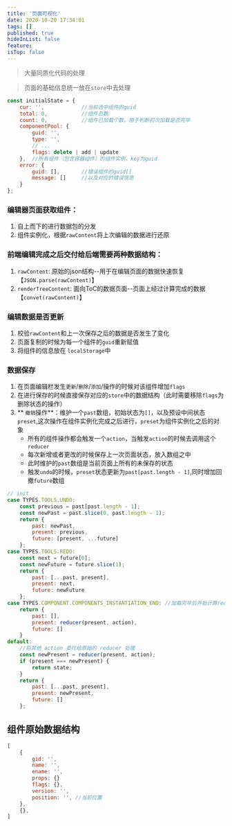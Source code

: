 ```yaml
---
title: '页面可视化'
date: 2020-10-20 17:34:01
tags: []
published: true
hideInList: false
feature: 
isTop: false
---
```

> 大量同质化代码的处理
<!-- more -->

> 页面的基础信息统一放在`store`中去处理
``` javascript
const initialState = {
    cur: '',            //当前选中组件的guid
    total: 0,           //组件总数
    count: 0,           //组件已加载个数，用于判断初次加载是否完毕
    componentPool: {
        guid: '',
        type: '',
        // ...
        flags: delete | add | update
    },  //所有组件（包含容器组件）的组件实例，key为guid
    error: {
        guid: [],       //错误组件的guid[]
        message: []     //以及对应的错误信息
    }
};
```

### 编辑器页面获取组件：
1. 自上而下的进行数据包的分发
2. 组件实例化，根据`rawContent`将上次编辑的数据进行还原

### 前端编辑完成之后交付给后端需要两种数据结构：
1. `rawContent`: 原始的json结构--用于在编辑页面的数据快速恢复【`JSON.parse(rawContent)`】
2. `renderTreeContent`: 面向ToC的数据页面--页面上经过计算完成的数据【`convet(rawContent)`】

### 编辑数据是否更新
1. 校验`rawContent`和上一次保存之后的数据是否发生了变化
2. 页面复制的时候为每一个组件的`guid`重新赋值
3. 将组件的信息放在 `localStorage`中

### 数据保存
1. 在页面编辑栏发生`更新`/`删除`/`添加`/操作的时候对该组件增加`flags`
2. 在进行保存的时候直接保存对应的`store`中的数据结构（此时需要移除`flags`为删除状态的操作）
3. ** `撤销`操作**：维护一个`past`数组，初始状态为`[]`，以及预设中间状态`preset`,这次操作在组件实例化完成之后进行，`preset`为组件实例化之后的对象
   *  所有的组件操作都会触发一个`action`，当触发`action`的时候去调用这个`reducer`
   * 每次新增或者更改的时候保存上一次页面状态，放入数组之中
   * 此时维护的`past`数组是当前页面上所有的未保存的状态
   * 触发`undo`的时候，`preset`状态更新为`past[past.length - 1]`,同时增加回撤`future`数组

``` javascript
// init 
case TYPES.TOOLS.UNDO:
    const previous = past[past.length - 1];
    const newPast = past.slice(0, past.length - 1);
    return {
        past: newPast,
        present: previous,
        future: [present, ...future]
    };
case TYPES.TOOLS.REDO:
    const next = future[0];
    const newFuture = future.slice(1);
    return {
        past: [...past, present],
        present: next,
        future: newFuture
    };
case TYPES.COMPONENT.COMPONENTS_INSTANTIATION_END: //加载完毕后开始计算redo undo
    return {
        past: [],
        present: reducer(present, action),
        future: []
    }
default:
    //将其他 action 委托给原始的 reducer 处理
    const newPresent = reducer(present, action);
    if (present === newPresent) {
        return state;
    }
    return {
        past: [...past, present],
        present: newPresent,
        future: []
    };
```

## 组件原始数据结构
``` javascript
[
    {
        gid: '',
        name: '',
        ename: '',
        props: {}
        flags: {},
        version: '',
        position: '', //当前位置
    },
    {},
]
```